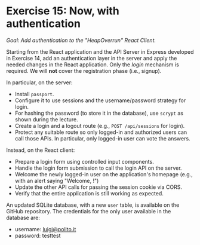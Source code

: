 # Exercise 15: Now, with authentication

_Goal: Add authentication to the "HeapOverrun" React Client._

Starting from the React application and the API Server in Express developed in Exercise 14, add an authentication layer in the server and apply the needed changes in the React application. Only the _login_ mechanism is required. We will **not** cover the registration phase (i.e., signup).

In particular, on the server:

- Install `passport`.
- Configure it to use sessions and the username/password strategy for login.
- For hashing the password (to store it in the database), use `scrypt` as shown during the lecture.
- Create a login and a logout route (e.g., `POST /api/sessions` for login).
- Protect any suitable route so only logged-in and authorized users can call those APIs. In particular, only logged-in user can vote the answers.

Instead, on the React client:

- Prepare a login form using controlled input components.
- Handle the login form submission to call the login API on the server.
- Welcome the newly logged-in user on the application's homepage (e.g., with an alert saying "Welcome, <name>!")
- Update the other API calls for passing the session cookie via CORS.
- Verify that the entire application is still working as expected.

An updated SQLite database, with a new `user` table, is available on the GitHub repository. The credentials for the only user available in the database are:

- username: luigi@polito.it
- password: testtest
